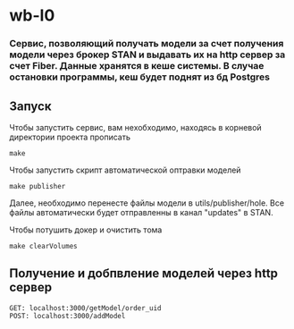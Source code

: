 # wb-l0

### Сервис, позволяющий получать модели за счет получения модели через брокер STAN и выдавать их на http сервер за счет Fiber. Данные хранятся в кеше системы. В случае остановки программы, кеш будет поднят из бд Postgres

## Запуск

Чтобы запустить сервис, вам нехобходимо, находясь в корневой директории проекта прописать

``` make ```

Чтобы запустить скрипт автоматической оптравки моделей

``` make publisher ```

Далее, необходимо перенесте файлы модели в utils/publisher/hole. Все файлы автоматически будет отправленны в канал "updates" в STAN.

Чтобы потушить докер и очистить тома

``` make clearVolumes ```

## Получение и добпвление моделей через http сервер

```
GET: localhost:3000/getModel/order_uid
POST: localhost:3000/addModel
```
